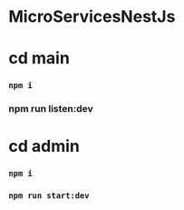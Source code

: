 
# MicroServicesNestJs

# cd main
### `npm i`
### npm run listen:dev


# cd admin
### `npm i`
### `npm run start:dev`

